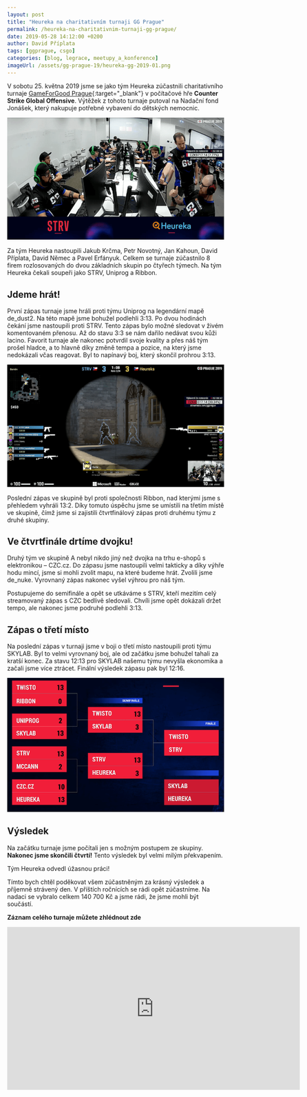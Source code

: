 ```yaml
---
layout: post
title: "Heureka na charitativním turnaji GG Prague"
permalink: /heureka-na-charitativnim-turnaji-gg-prague/
date: 2019-05-28 14:12:00 +0200
author: David Příplata
tags: [ggprague, csgo]
categories: [blog, legrace, meetupy_a_konference]
imageUrl: /assets/gg-prague-19/heureka-gg-2019-01.png
---
```


V sobotu 25. května 2019 jsme se jako tým Heureka zúčastnili charitativního turnaje [GameForGood Prague](http://game4good.cz){:target="_blank"} v počítačové hře **Counter Strike Global Offensive**. Výtěžek z tohoto turnaje putoval na Nadační fond Jonášek, který nakupuje potřebné vybavení do dětských nemocnic.

![Heureka tým vpravo](/assets/gg-prague-19/heureka-gg-2019-01.png)

Za tým Heureka nastoupili Jakub Krčma, Petr Novotný, Jan Kahoun, David Příplata, David Němec a Pavel Erfányuk. Celkem se turnaje zúčastnilo 8 firem rozlosovaných do dvou základních skupin po čtyřech týmech. Na tým Heureka čekali soupeři jako STRV, Uniprog a Ribbon. 

## Jdeme hrát!

První zápas turnaje jsme hráli proti týmu Uniprog na legendární mapě de_dust2. Na této mapě jsme bohužel podlehli 3:13. Po dvou hodinách čekání jsme nastoupili proti STRV. Tento zápas bylo možné sledovat v živém komentovaném přenosu. Až do stavu 3:3 se nám dařilo nedávat svou kůži lacino. Favorit turnaje ale nakonec potvrdil svoje kvality a přes náš tým prošel hladce, a to hlavně díky změně tempa a pozice, na který jsme nedokázali včas reagovat. Byl to napínavý boj, který skončil prohrou 3:13.

![Heureka tým vpravo](/assets/gg-prague-19/heureka-gg-2019-02.png)

Poslední zápas ve skupině byl proti společnosti Ribbon, nad kterými jsme s přehledem vyhráli 13:2. Díky tomuto úspěchu jsme se umístili na třetím místě ve skupině, čímž jsme si zajistili čtvrtfinálový zápas proti druhému týmu z druhé skupiny. 

## Ve čtvrtfinále drtíme dvojku!

Druhý tým ve skupině A nebyl nikdo jiný než dvojka na trhu e-shopů s elektronikou – CZC.cz. Do zápasu jsme nastoupili velmi takticky a díky výhře hodu mincí, jsme si mohli zvolit mapu, na které budeme hrát. Zvolili jsme de_nuke. Vyrovnaný zápas nakonec vyšel výhrou pro náš tým.

Postupujeme do semifinále a opět se utkáváme s STRV, kteří mezitím celý streamovaný zápas s CZC bedlivě sledovali. Chvíli jsme opět dokázali držet tempo, ale nakonec jsme podruhé podlehli 3:13. 

## Zápas o třetí místo

Na poslední zápas v turnaji jsme v boji o třetí místo nastoupili proti týmu SKYLAB. Byl to velmi vyrovnaný boj, ale od začátku jsme bohužel tahali za kratší konec. Za stavu 12:13 pro SKYLAB našemu týmu nevyšla ekonomika a začali jsme více ztrácet. Finální výsledek zápasu pak byl 12:16.

![Tabulka](/assets/gg-prague-19/heureka-gg-2019-03.png)

## Výsledek

Na začátku turnaje jsme počítali jen s možným postupem ze skupiny. **Nakonec jsme skončili čtvrtí!** Tento výsledek byl velmi milým překvapením. 

Tým Heureka odvedl úžasnou práci! 

Tímto bych chtěl poděkovat všem zúčastněným za krásný výsledek a příjemně strávený den. V příštích ročnících se rádi opět zúčastníme. Na nadaci se vybralo celkem 140 700 Kč a jsme rádi, že jsme mohli být součástí.

**Záznam celého turnaje můžete zhlédnout zde**

<iframe src="https://player.twitch.tv/?autoplay=false&video=v429565795" frameborder="0" allowfullscreen="true" scrolling="no" height="378" width="680"></iframe>
